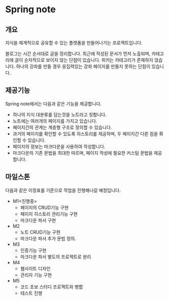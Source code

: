# Spring note

## 개요

지식을 체계적으로 공유할 수 있는 플랫폼을 만들어나가는 프로젝트입니다.

블로그는 시간 순서대로 글을 정리합니다. 최근에 작성된 문서가 먼저 노출되며, 카테고리에 글이 순차적으로 보이지 않는 단점이 있습니다.
위키는 카테고리가 존재하지 않습니다. 하나의 강좌를 만들 경우 응집력있는 강좌 페이지를 만들지 못하는 단점이 있습니다.

## 제공기능

Spring note에서는 다음과 같은 기능을 제공합니다.

- 하나의 지식 대분류를 담는것을 노트라고 칭합니다.
- 노트에는 여러개의 페이지를 가지고 있습니다.
- 페이지간의 관계는 계층형 구조로 정의할 수 있습니다.
- 과거의 페이지를 확인할 수 있도록 히스토리를 제공하며, 두 페이지간 다른 점을 확인할 수 있습니다. 
- 페이지의 정보는 마크다운을 사용하여 작성합니다.
- 마크다운의 기존 문법을 최대한 따르며, 페이지 작성에 필요한 커스텀 문법을 제공합니다.

## 마일스톤

다음과 같은 이정표를 기준으로 작업을 진행해나갈 예정입니다.

- M1<진행중>
    - 페이지의 CRUD기능 구현
    - 페이지 히스토리 관리기능 구현
    - 마크다운 파서 구현
- M2
    - 노트 CRUD기능 구현
    - 마크다운 파서 추가 문법 정의.
- M3
    - 인증기능 구현
    - 마크다운 파서 별도의 프로젝트로 분리
- M4
    - 웹사이트 디자인
    - 관리자 기능 구현
- M5
    - 코드 초보 스터디 프로젝트와 병합
    - 테스트 진행